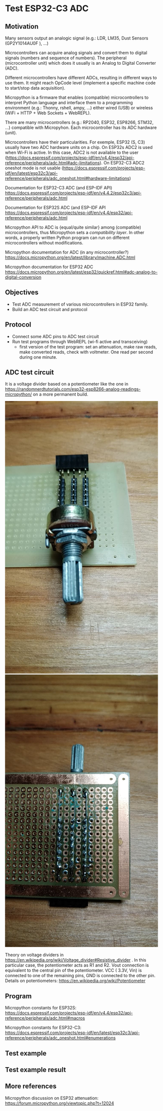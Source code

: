 # Test ESP32-C3 ADC

## Motivation


Many sensors output an analogic signal (e.g.: LDR, LM35, Dust Sensors (GP2Y1014AU0F ), ...) 

Microcontrollers can acquire analog signals and convert them to digital signals (numbers and sequence of numbers). The peripheral (microcontroller unit) which does it usually is an Analog to Digital Converter (ADC).

Different microcontrollers have different ADCs, resulting in different ways to use them. It might reach OpCode level (implement a specific machine code to start/stop data acquisition).

Micropython is a firmware that enables (compatible) microcontrollers to interpret Python language and interface them to a programming environment (e.g.: Thonny, rshell, ampy, ...) either wired (USB) or wireless (WiFi + HTTP + Web Sockets + WebREPL).

There are many microcontrollers (e.g.: RP2040, ESP32, ESP8266, STM32, ...) compatible with Micropyhon. Each microcontroller has its ADC hardware (unit).

Microcontrollers have their particularities. For exemple, ESP32 (S, C3) usually have two ADC hardware units on a chip. On ESP32s ADC2 is used when Wi-Fi is active. In this case, ADC2 is not available to the user (https://docs.espressif.com/projects/esp-idf/en/v4.4/esp32/api-reference/peripherals/adc.html#adc-limitations). On ESP32-C3 ADC2 oneshot mode is not usable (https://docs.espressif.com/projects/esp-idf/en/latest/esp32c3/api-reference/peripherals/adc_oneshot.html#hardware-limitations) 

Documentation for ESP32-C3 ADC (and ESP-IDF API) https://docs.espressif.com/projects/esp-idf/en/v4.4.2/esp32c3/api-reference/peripherals/adc.html

Documentation for ESP32S ADC (and ESP-IDF API https://docs.espressif.com/projects/esp-idf/en/v4.4/esp32/api-reference/peripherals/adc.html

Micropython API to ADC is {equal/quite similar} among (compatible) microcontrollers, thus Micropython sets a *compatibility layer*. In other words, a properly written Python program can run on different microcontrollers without modifications.

Micropython documentation for ADC (in any microcontroller?) https://docs.micropython.org/en/latest/library/machine.ADC.html

Micropython documentation for ESP32 ADC https://docs.micropython.org/en/latest/esp32/quickref.html#adc-analog-to-digital-conversion

## Objectives

- Test ADC measurement of various microcontrollers in ESP32 family.
- Build an ADC test circuit and protocol

## Protocol

- Connect some ADC pins to ADC test circuit
- Run test programs through WebREPL (wi-fi active and transceiving)
  - first version of the test program: set an attenuation, make raw reads, make converted reads, check with voltmeter. One read per second during one minute.

## ADC test circuit

It is a voltage divider based on a potentiometer like the one in https://randomnerdtutorials.com/esp32-esp8266-analog-readings-micropython/ on a more permanent build. 

![](./5015255267868257508.jpg) ![](./5015255267868257509.jpg)

Theory on voltage dividers in https://en.wikipedia.org/wiki/Voltage_divider#Resistive_divider . In this particular case, the potentiometer acts as R1 and R2. Vout connection is equivalent to the central pin of the potentiometer. VCC ( 3.3V, Vin) is connected to one of the remaining pins, GND is connected to the other pin. Details on potentiometers: https://en.wikipedia.org/wiki/Potentiometer 

## Program

Micropython constants for ESP32S: https://docs.espressif.com/projects/esp-idf/en/v4.4/esp32/api-reference/peripherals/adc.html#macros

Micropython constants for ESP32-C3: https://docs.espressif.com/projects/esp-idf/en/latest/esp32c3/api-reference/peripherals/adc_oneshot.html#enumerations 

## Test example

## Test example result

## More references

Micropython discussion on ESP32 attenuation: https://forum.micropython.org/viewtopic.php?t=12024
